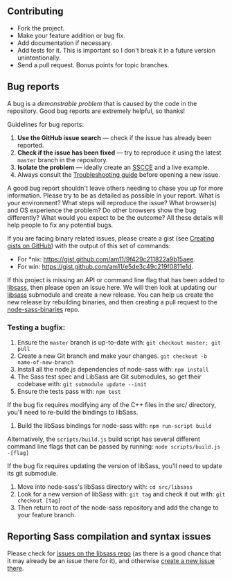 ## Contributing
 * Fork the project.
 * Make your feature addition or bug fix.
 * Add documentation if necessary. 
 * Add tests for it. This is important so I don't break it in a future version unintentionally.
 * Send a pull request. Bonus points for topic branches.

## Bug reports

A bug is a _demonstrable problem_ that is caused by the code in the repository. Good bug reports are extremely helpful, so thanks!

Guidelines for bug reports:

1. **Use the GitHub issue search** &mdash; check if the issue has already been
 reported.
2. **Check if the issue has been fixed** &mdash; try to reproduce it using the
 latest `master` branch in the repository.
3. **Isolate the problem** &mdash; ideally create an
 [SSCCE](http://www.sscce.org/) and a live example.
4. Always consult the [Troubleshooting guide](/TROUBLESHOOTING.md) before opening a new issue.


A good bug report shouldn't leave others needing to chase you up for more information. Please try to be as detailed as possible in your report. What is your environment? What steps will reproduce the issue? What browser(s) and OS experience the problem? Do other browsers show the bug differently? What would you expect to be the outcome? All these details will help people to fix any potential bugs.

If you are facing binary related issues, please create a gist (see [Creating gists on GitHub](https://help.github.com/articles/creating-gists/)) with the output of this set of commands:

  * For *nix: https://gist.github.com/am11/9f429c211822a9b15aee.
  * For win: https://gist.github.com/am11/e5de3c49c219f0811e1d.

If this project is missing an API or command line flag that has been added to [libsass], then please open an issue here. We will then look at updating our [libsass] submodule and create a new release. You can help us create the new release by rebuilding binaries, and then creating a pull request to the [node-sass-binaries](https://github.com/sass/node-sass-binaries) repo.

### Testing a bugfix:

1. Ensure the `master` branch is up-to-date with: `git checkout master; git pull`
2. Create a new Git branch and make your changes. `git checkout -b name-of-new-branch`
3. Install all the node.js dependencies of node-sass with: `npm install`
4. The Sass test spec and LibSass are Git submodules, so get their codebase with: `git submodule update --init`
5. Ensure the tests pass with: `npm test`

If the bug fix requires modifying any of the C++ files in the src/ directory, you'll need to re-build the bindings to libSass.

1. Build the libSass bindings for node-sass with: `npm run-script build`

Alternatively, the `scripts/build.js` build script has several different command line flags that can be passed by running: `node scripts/build.js -[flag]`

If the bug fix requires updating the version of libSass, you'll need to update its git submodule.

1. Move into node-sass's libSass directory with: `cd src/libsass`
2. Look for a new version of libSass with: `git tag` and check it out with: `git checkout [tag]`
3. Then return to root of the node-sass repository and add the change to your feature branch.

## Reporting Sass compilation and syntax issues

Please check for [issues on the libsass repo](https://github.com/hcatlin/libsass/issues) (as there is a good chance that it may already be an issue there for it), and otherwise [create a new issue there](https://github.com/sass/libsass/issues/new).

[libsass]: https://github.com/sass/libsass

